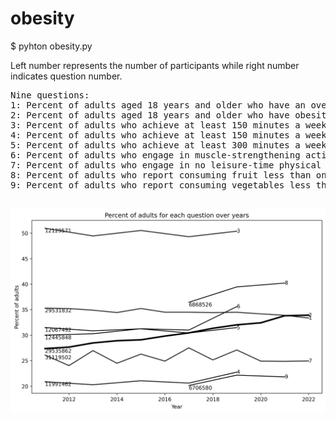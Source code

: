 # obesity

$ pyhton obesity.py

Left number represents the number of participants while right number indicates question number.

<pre>
Nine questions:
1: Percent of adults aged 18 years and older who have an overweight classification
2: Percent of adults aged 18 years and older who have obesity
3: Percent of adults who achieve at least 150 minutes a week of moderate-intensity aerobic physical activity or 75 minutes a week of vigorous-intensity aerobic activity (or an equivalent combination)
4: Percent of adults who achieve at least 150 minutes a week of moderate-intensity aerobic physical activity or 75 minutes a week of vigorous-intensity aerobic physical activity and engage in muscle-strengthening activities on 2 or more days a week
5: Percent of adults who achieve at least 300 minutes a week of moderate-intensity aerobic physical activity or 150 minutes a week of vigorous-intensity aerobic activity (or an equivalent combination)
6: Percent of adults who engage in muscle-strengthening activities on 2 or more days a week
7: Percent of adults who engage in no leisure-time physical activity  
8: Percent of adults who report consuming fruit less than one time daily
9: Percent of adults who report consuming vegetables less than one time daily

</pre>
<img src='result.png' hight=480 width=640>
